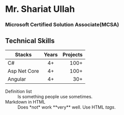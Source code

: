 
# Mr. Shariat Ullah
### Microsoft Certified Solution Associate(MCSA)

## Technical Skills

| Stacks        | Years           | Projects  |
| ------------- |:-------------:| -----:|
| C#      | 4+ | 100+ |
| Asp Net Core      | 4+      |   100+ |
| Angular | 4+      |    30+ |


<dl>
  <dt>Definition list</dt>
  <dd>Is something people use sometimes.</dd>

  <dt>Markdown in HTML</dt>
  <dd>Does *not* work **very** well. Use HTML <em>tags</em>.</dd>
</dl>



